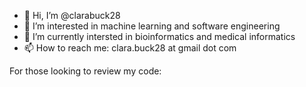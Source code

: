 - 👋 Hi, I’m @clarabuck28
- 👀 I’m interested in machine learning and software engineering
- 🌱 I’m currently intersted in bioinformatics and medical informatics
- 📫 How to reach me: clara.buck28 at gmail dot com

For those looking to review my code: 

